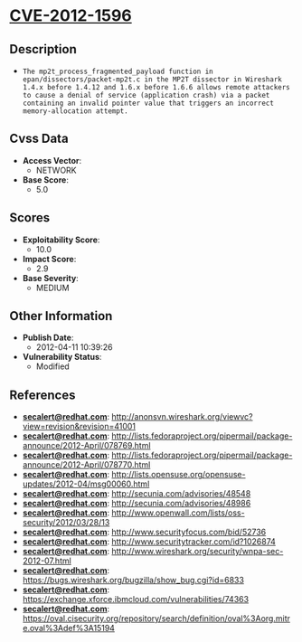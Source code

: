 
# [CVE-2012-1596](http://anonsvn.wireshark.org/viewvc?view=revision&revision=41001)

## Description

- `The mp2t_process_fragmented_payload function in epan/dissectors/packet-mp2t.c in the MP2T dissector in Wireshark 1.4.x before 1.4.12 and 1.6.x before 1.6.6 allows remote attackers to cause a denial of service (application crash) via a packet containing an invalid pointer value that triggers an incorrect memory-allocation attempt.`

## Cvss Data

- **Access Vector**:
  - NETWORK
- **Base Score**:
  - 5.0

## Scores

- **Exploitability Score**:
  - 10.0
- **Impact Score**:
  - 2.9
- **Base Severity**:
  - MEDIUM

## Other Information

- **Publish Date**:
  - 2012-04-11 10:39:26
- **Vulnerability Status**:
  - Modified

## References

- **secalert@redhat.com**: http://anonsvn.wireshark.org/viewvc?view=revision&revision=41001
- **secalert@redhat.com**: http://lists.fedoraproject.org/pipermail/package-announce/2012-April/078769.html
- **secalert@redhat.com**: http://lists.fedoraproject.org/pipermail/package-announce/2012-April/078770.html
- **secalert@redhat.com**: http://lists.opensuse.org/opensuse-updates/2012-04/msg00060.html
- **secalert@redhat.com**: http://secunia.com/advisories/48548
- **secalert@redhat.com**: http://secunia.com/advisories/48986
- **secalert@redhat.com**: http://www.openwall.com/lists/oss-security/2012/03/28/13
- **secalert@redhat.com**: http://www.securityfocus.com/bid/52736
- **secalert@redhat.com**: http://www.securitytracker.com/id?1026874
- **secalert@redhat.com**: http://www.wireshark.org/security/wnpa-sec-2012-07.html
- **secalert@redhat.com**: https://bugs.wireshark.org/bugzilla/show_bug.cgi?id=6833
- **secalert@redhat.com**: https://exchange.xforce.ibmcloud.com/vulnerabilities/74363
- **secalert@redhat.com**: https://oval.cisecurity.org/repository/search/definition/oval%3Aorg.mitre.oval%3Adef%3A15194
